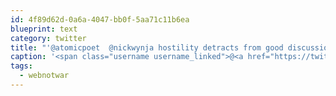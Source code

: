 ```yaml
---
id: 4f89d62d-0a6a-4047-bb0f-5aa71c11b6ea
blueprint: text
category: twitter
title: "'@atomicpoet  @nickwynja hostility detracts from good discussion and collaboration. It's embarrassing to the movement #webnotwar"
caption: '<span class="username username_linked">@<a href="https://twitter.com/atomicpoet" title="Chris Trottier">atomicpoet</a></span>  <span class="username username_linked">@<a href="https://twitter.com/nickwynja" title="Nick Wynja">nickwynja</a></span> hostility detracts from good discussion and collaboration. It''s embarrassing to the movement <span class="hashtag hashtag_local">#<a href="http://tweettemp.darylchymko.ca/?tag=webnotwar">webnotwar</a>'
tags:
  - webnotwar
---
```

